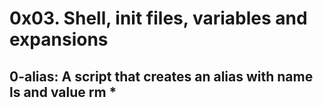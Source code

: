 # 0x03. Shell, init files, variables and expansions


## 0-alias: A script that creates an alias with name ls and value rm *

